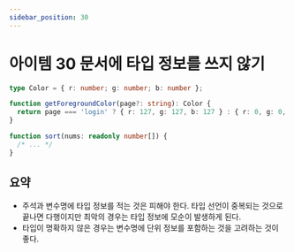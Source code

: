 ```yaml
---
sidebar_position: 30
---
```


# 아이템 30 문서에 타입 정보를 쓰지 않기

```ts
type Color = { r: number; g: number; b: number };

function getForegroundColor(page?: string): Color {
  return page === 'login' ? { r: 127, g: 127, b: 127 } : { r: 0, g: 0, b: 0 };
}
```

```ts
function sort(nums: readonly number[]) {
  /* ... */
}
```

## 요약

- 주석과 변수명에 타입 정보를 적는 것은 피해야 한다. 타입 선언이 중복되는 것으로 끝나면 다행이지만 최악의 경우는 타입 정보에 모순이 발생하게 된다.
- 타입이 명확하지 않은 경우는 변수명에 단위 정보를 포함하는 것을 고려하는 것이 좋다.
